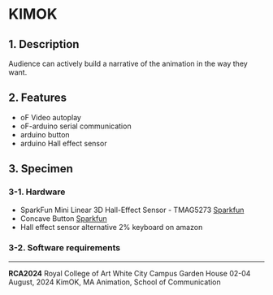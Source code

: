 # KIMOK
## 1. Description
Audience can actively build a narrative of the animation in the way they want.
## 2. Features
- oF Video autoplay
- oF-arduino serial communication
- arduino button
- arduino Hall effect sensor
## 3. Specimen
### 3-1. Hardware
  - SparkFun Mini Linear 3D Hall-Effect Sensor - TMAG5273 [Sparkfun](https://www.sparkfun.com/products/23881)
  - Concave Button [Sparkfun](https://www.sparkfun.com/products/9336)
  - Hall effect sensor alternative 2% keyboard on amazon
### 3-2. Software requirements
---
**RCA2024**
Royal College of Art White City Campus Garden House
02-04 August, 2024
KimOK, MA Animation, School of Communication
